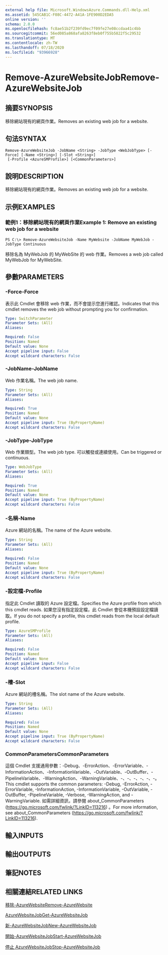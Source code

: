 ```yaml
---
external help file: Microsoft.WindowsAzure.Commands.dll-Help.xml
ms.assetid: 545CAB1C-F08C-4472-A41A-1FE900D2EDA5
online version: ''
schema: 2.0.0
ms.openlocfilehash: fc8ae51b2f239fd9ec7f09fe27e08ccdaa41c4bb
ms.sourcegitcommit: 56ed085a868afa8263f8eb0f755b5822f5c29532
ms.translationtype: MT
ms.contentlocale: zh-TW
ms.lasthandoff: 07/18/2020
ms.locfileid: "93966928"
---
```

# <span data-ttu-id="e44b4-101">Remove-AzureWebsiteJob</span><span class="sxs-lookup"><span data-stu-id="e44b4-101">Remove-AzureWebsiteJob</span></span>

## <span data-ttu-id="e44b4-102">摘要</span><span class="sxs-lookup"><span data-stu-id="e44b4-102">SYNOPSIS</span></span>
<span data-ttu-id="e44b4-103">移除網站現有的網頁作業。</span><span class="sxs-lookup"><span data-stu-id="e44b4-103">Removes an existing web job for a website.</span></span>

## <span data-ttu-id="e44b4-104">句法</span><span class="sxs-lookup"><span data-stu-id="e44b4-104">SYNTAX</span></span>

```
Remove-AzureWebsiteJob -JobName <String> -JobType <WebJobType> [-Force] [-Name <String>] [-Slot <String>]
 [-Profile <AzureSMProfile>] [<CommonParameters>]
```

## <span data-ttu-id="e44b4-105">說明</span><span class="sxs-lookup"><span data-stu-id="e44b4-105">DESCRIPTION</span></span>
<span data-ttu-id="e44b4-106">移除網站現有的網頁作業。</span><span class="sxs-lookup"><span data-stu-id="e44b4-106">Removes an existing web job for a website.</span></span>

## <span data-ttu-id="e44b4-107">示例</span><span class="sxs-lookup"><span data-stu-id="e44b4-107">EXAMPLES</span></span>

### <span data-ttu-id="e44b4-108">範例1：移除網站現有的網頁作業</span><span class="sxs-lookup"><span data-stu-id="e44b4-108">Example 1: Remove an existing web job for a website</span></span>
```
PS C:\> Remove-AzureWebsiteJob -Name MyWebsite -JobName MyWebJob -JobType Continuous
```

<span data-ttu-id="e44b4-109">移除名為 MyWebJob 的 MyWebSite 的 web 作業。</span><span class="sxs-lookup"><span data-stu-id="e44b4-109">Removes a web job called MyWebJob for MyWebSite.</span></span>

## <span data-ttu-id="e44b4-110">參數</span><span class="sxs-lookup"><span data-stu-id="e44b4-110">PARAMETERS</span></span>

### <span data-ttu-id="e44b4-111">-Force</span><span class="sxs-lookup"><span data-stu-id="e44b4-111">-Force</span></span>
<span data-ttu-id="e44b4-112">表示此 Cmdlet 會移除 web 作業，而不會提示您進行確認。</span><span class="sxs-lookup"><span data-stu-id="e44b4-112">Indicates that this cmdlet removes the web job without prompting you for confirmation.</span></span>

```yaml
Type: SwitchParameter
Parameter Sets: (All)
Aliases: 

Required: False
Position: Named
Default value: None
Accept pipeline input: False
Accept wildcard characters: False
```

### <span data-ttu-id="e44b4-113">-JobName</span><span class="sxs-lookup"><span data-stu-id="e44b4-113">-JobName</span></span>
<span data-ttu-id="e44b4-114">Web 作業名稱。</span><span class="sxs-lookup"><span data-stu-id="e44b4-114">The web job name.</span></span>

```yaml
Type: String
Parameter Sets: (All)
Aliases: 

Required: True
Position: Named
Default value: None
Accept pipeline input: True (ByPropertyName)
Accept wildcard characters: False
```

### <span data-ttu-id="e44b4-115">-JobType</span><span class="sxs-lookup"><span data-stu-id="e44b4-115">-JobType</span></span>
<span data-ttu-id="e44b4-116">Web 作業類型。</span><span class="sxs-lookup"><span data-stu-id="e44b4-116">The web job type.</span></span>
<span data-ttu-id="e44b4-117">可以觸發或連續使用。</span><span class="sxs-lookup"><span data-stu-id="e44b4-117">Can be triggered or continuous.</span></span>

```yaml
Type: WebJobType
Parameter Sets: (All)
Aliases: 

Required: True
Position: Named
Default value: None
Accept pipeline input: True (ByPropertyName)
Accept wildcard characters: False
```

### <span data-ttu-id="e44b4-118">-名稱</span><span class="sxs-lookup"><span data-stu-id="e44b4-118">-Name</span></span>
<span data-ttu-id="e44b4-119">Azure 網站的名稱。</span><span class="sxs-lookup"><span data-stu-id="e44b4-119">The name of the Azure website.</span></span>

```yaml
Type: String
Parameter Sets: (All)
Aliases: 

Required: False
Position: Named
Default value: None
Accept pipeline input: True (ByPropertyName)
Accept wildcard characters: False
```

### <span data-ttu-id="e44b4-120">-設定檔</span><span class="sxs-lookup"><span data-stu-id="e44b4-120">-Profile</span></span>
<span data-ttu-id="e44b4-121">指定此 Cmdlet 讀取的 Azure 設定檔。</span><span class="sxs-lookup"><span data-stu-id="e44b4-121">Specifies the Azure profile from which this cmdlet reads.</span></span>
<span data-ttu-id="e44b4-122">如果您沒有指定設定檔，此 Cmdlet 會從本機預設設定檔讀取。</span><span class="sxs-lookup"><span data-stu-id="e44b4-122">If you do not specify a profile, this cmdlet reads from the local default profile.</span></span>

```yaml
Type: AzureSMProfile
Parameter Sets: (All)
Aliases: 

Required: False
Position: Named
Default value: None
Accept pipeline input: False
Accept wildcard characters: False
```

### <span data-ttu-id="e44b4-123">-槽</span><span class="sxs-lookup"><span data-stu-id="e44b4-123">-Slot</span></span>
<span data-ttu-id="e44b4-124">Azure 網站的槽名稱。</span><span class="sxs-lookup"><span data-stu-id="e44b4-124">The slot name of the Azure website.</span></span>

```yaml
Type: String
Parameter Sets: (All)
Aliases: 

Required: False
Position: Named
Default value: None
Accept pipeline input: True (ByPropertyName)
Accept wildcard characters: False
```

### <span data-ttu-id="e44b4-125">CommonParameters</span><span class="sxs-lookup"><span data-stu-id="e44b4-125">CommonParameters</span></span>
<span data-ttu-id="e44b4-126">這個 Cmdlet 支援通用參數：-Debug、-ErrorAction、-ErrorVariable、-InformationAction、-InformationVariable、-OutVariable、-OutBuffer、-PipelineVariable、-WarningAction、-WarningVariable、-、-、-、-、-、-。</span><span class="sxs-lookup"><span data-stu-id="e44b4-126">This cmdlet supports the common parameters: -Debug, -ErrorAction, -ErrorVariable, -InformationAction, -InformationVariable, -OutVariable, -OutBuffer, -PipelineVariable, -Verbose, -WarningAction, and -WarningVariable.</span></span> <span data-ttu-id="e44b4-127">如需詳細資訊，請參閱 about_CommonParameters (https://go.microsoft.com/fwlink/?LinkID=113216) 。</span><span class="sxs-lookup"><span data-stu-id="e44b4-127">For more information, see about_CommonParameters (https://go.microsoft.com/fwlink/?LinkID=113216).</span></span>

## <span data-ttu-id="e44b4-128">輸入</span><span class="sxs-lookup"><span data-stu-id="e44b4-128">INPUTS</span></span>

## <span data-ttu-id="e44b4-129">輸出</span><span class="sxs-lookup"><span data-stu-id="e44b4-129">OUTPUTS</span></span>

## <span data-ttu-id="e44b4-130">筆記</span><span class="sxs-lookup"><span data-stu-id="e44b4-130">NOTES</span></span>

## <span data-ttu-id="e44b4-131">相關連結</span><span class="sxs-lookup"><span data-stu-id="e44b4-131">RELATED LINKS</span></span>

[<span data-ttu-id="e44b4-132">移除-AzureWebsite</span><span class="sxs-lookup"><span data-stu-id="e44b4-132">Remove-AzureWebsite</span></span>](./Remove-AzureWebsite.md)

[<span data-ttu-id="e44b4-133">AzureWebsiteJob</span><span class="sxs-lookup"><span data-stu-id="e44b4-133">Get-AzureWebsiteJob</span></span>](./Get-AzureWebsiteJob.md)

[<span data-ttu-id="e44b4-134">新-AzureWebsiteJob</span><span class="sxs-lookup"><span data-stu-id="e44b4-134">New-AzureWebsiteJob</span></span>](./New-AzureWebsiteJob.md)

[<span data-ttu-id="e44b4-135">開始-AzureWebsiteJob</span><span class="sxs-lookup"><span data-stu-id="e44b4-135">Start-AzureWebsiteJob</span></span>](./Start-AzureWebsiteJob.md)

[<span data-ttu-id="e44b4-136">停止 AzureWebsiteJob</span><span class="sxs-lookup"><span data-stu-id="e44b4-136">Stop-AzureWebsiteJob</span></span>](./Stop-AzureWebsiteJob.md)


